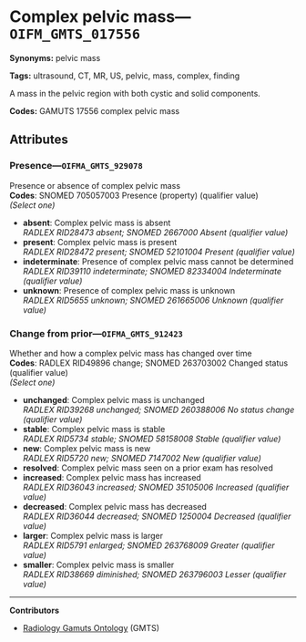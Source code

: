 # Complex pelvic mass—`OIFM_GMTS_017556`

**Synonyms:** pelvic mass

**Tags:** ultrasound, CT, MR, US, pelvic, mass, complex, finding

A mass in the pelvic region with both cystic and solid components.

**Codes:** GAMUTS 17556 complex pelvic mass

## Attributes

### Presence—`OIFMA_GMTS_929078`

Presence or absence of complex pelvic mass  
**Codes**: SNOMED 705057003 Presence (property) (qualifier value)  
*(Select one)*

- **absent**: Complex pelvic mass is absent  
_RADLEX RID28473 absent; SNOMED 2667000 Absent (qualifier value)_
- **present**: Complex pelvic mass is present  
_RADLEX RID28472 present; SNOMED 52101004 Present (qualifier value)_
- **indeterminate**: Presence of complex pelvic mass cannot be determined  
_RADLEX RID39110 indeterminate; SNOMED 82334004 Indeterminate (qualifier value)_
- **unknown**: Presence of complex pelvic mass is unknown  
_RADLEX RID5655 unknown; SNOMED 261665006 Unknown (qualifier value)_

### Change from prior—`OIFMA_GMTS_912423`

Whether and how a complex pelvic mass has changed over time  
**Codes**: RADLEX RID49896 change; SNOMED 263703002 Changed status (qualifier value)  
*(Select one)*

- **unchanged**: Complex pelvic mass is unchanged  
_RADLEX RID39268 unchanged; SNOMED 260388006 No status change (qualifier value)_
- **stable**: Complex pelvic mass is stable  
_RADLEX RID5734 stable; SNOMED 58158008 Stable (qualifier value)_
- **new**: Complex pelvic mass is new  
_RADLEX RID5720 new; SNOMED 7147002 New (qualifier value)_
- **resolved**: Complex pelvic mass seen on a prior exam has resolved  
- **increased**: Complex pelvic mass has increased  
_RADLEX RID36043 increased; SNOMED 35105006 Increased (qualifier value)_
- **decreased**: Complex pelvic mass has decreased  
_RADLEX RID36044 decreased; SNOMED 1250004 Decreased (qualifier value)_
- **larger**: Complex pelvic mass is larger  
_RADLEX RID5791 enlarged; SNOMED 263768009 Greater (qualifier value)_
- **smaller**: Complex pelvic mass is smaller  
_RADLEX RID38669 diminished; SNOMED 263796003 Lesser (qualifier value)_

---

**Contributors**

- [Radiology Gamuts Ontology](https://gamuts.net/) (GMTS)